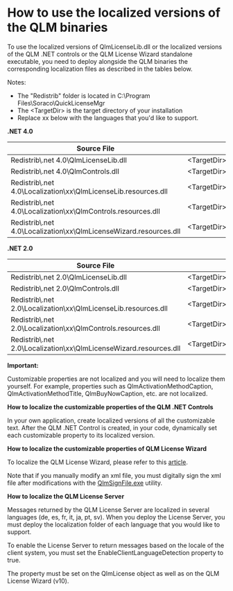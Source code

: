 # How to use the localized versions of the QLM binaries

To use the localized versions of QlmLicenseLib.dll or the localized versions of the QLM .NET controls or the QLM License Wizard standalone executable, you need to deploy alongside the QLM binaries the corresponding localization files as described in the tables below.

&#x20;Notes:

* The "Redistrib" folder is located in C:\Program Files\Soraco\QuickLicenseMgr
* The \<TargetDir> is the target directory of your installation
* Replace xx below with the languages that you'd like to support.

&#x20;

**.NET 4.0**

| **Source File**                                                    | **Destination file**                           |
| ------------------------------------------------------------------ | ---------------------------------------------- |
| Redistrib\\.net 4.0\QlmLicenseLib.dll                              | \<TargetDir>\QlmLicenseLib.dll                 |
| Redistrib\\.net 4.0\QlmControls.dll                                | \<TargetDir>QlmControls.dll                    |
| Redistrib\\.net 4.0\Localization\xx\QlmLicenseLib.resources.dll    | \<TargetDir>\xx\QlmLicenseLib.resources.dll    |
| Redistrib\\.net 4.0\Localization\xx\QlmControls.resources.dll      | \<TargetDir>\xx\QlmControls.resources.dll      |
| Redistrib\\.net 4.0\Localization\xx\QlmLicenseWizard.resources.dll | \<TargetDir>\xx\QlmLicenseWizard.resources.dll |

&#x20;

**.NET 2.0**

| **Source File**                                                    | **Destination file**                           |
| ------------------------------------------------------------------ | ---------------------------------------------- |
| Redistrib\\.net 2.0\QlmLicenseLib.dll                              | \<TargetDir>\QlmLicenseLib.dll                 |
| Redistrib\\.net 2.0\QlmControls.dll                                | \<TargetDir>QlmControls.dll                    |
| Redistrib\\.net 2.0\Localization\xx\QlmLicenseLib.resources.dll    | \<TargetDir>\xx\QlmLicenseLib.resources.dll    |
| Redistrib\\.net 2.0\Localization\xx\QlmControls.resources.dll      | \<TargetDir>\xx\QlmControls.resources.dll      |
| Redistrib\\.net 2.0\Localization\xx\QlmLicenseWizard.resources.dll | \<TargetDir>\xx\QlmLicenseWizard.resources.dll |

&#x20;

**Important:**&#x20;

Customizable properties are not localized and you will need to localize them yourself. For example, properties such as QlmActivationMethodCaption, QlmActivationMethodTitle, QlmBuyNowCaption, etc. are not localized.

&#x20;

**How to localize the customizable properties of the QLM .NET Controls**

In your own application, create localized versions of all the customizable text. After the QLM .NET Control is created, in your code, dynamically set each customizable property to its localized version.

**How to localize the customizable properties of QLM License Wizard**

To localize the QLM License Wizard, please refer to this [article](qlm-license-wizard-localization.md).

Note that if you manually modify an xml file, you must digitally sign the xml file after modifications with the [QlmSignFile.exe](../faq/re-signing-the-xml-settings-file-after-modification.md) utility.

**How to localize the QLM License Server**

Messages returned by the QLM License Server are localized in several languages (de, es, fr, it, ja, pt, sv). When you deploy the License Server, you must deploy the localization folder of each language that you would like to support.

To enable the License Server to return messages based on the locale of the client system, you must set the EnableClientLanguageDetection property to true.

The property must be set on the QlmLicense object as well as on the QLM License Wizard (v10).

